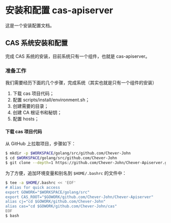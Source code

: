 # 安装和配置 cas-apiserver

这是一个安装配置文档。

## CAS 系统安装和配置

完成 CAS 系统的安装，目前系统只有一个组件，也就是 cas-apiserver。

### 准备工作

我们需要经历下面的几个步骤，完成系统（其实也就是只有一个组件的安装）

1. 下载 cas 项目代码；
2. 配置 scripts/install/environment.sh；
3. 创建需要的目录；
4. 创建 CA 根证书和秘钥；
5. 配置 hosts；

#### 下载 cas 项目代码

从 GitHub 上拉取项目，步骤如下：

```bash
$ mkdir -p $WORKSPACE/golang/src/github.com/Chever-John
$ cd $WORKSPACE/golang/src/github.com/Chever-John
$ git clone --depth=1 https://github.com/Chever-John/Chever-Apiserver.git
```

为了方便，追加环境变量和别名到 `$HOME/.bashrc` 的文件中：

```bash
$ tee -a $HOME/.bashrc << 'EOF'
# Alias for quick access
export GOWORK="$WORKSPACE/golang/src"
export CAS_ROOT="$GOWORK/github.com/Chever-John/Chever-Apiserver"
alias cj="cd $GOWORK/github.com/Chever-John"
alias cas="cd $GOWORK/github.com/Chever-John/cas"
EOF
$ bash
```

